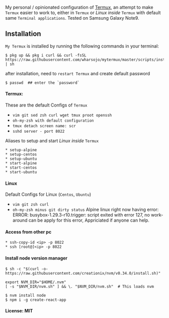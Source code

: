 My personal / opinionated configuration of [Termux](https://play.google.com/store/apps/details?id=com.termux), an attempt to make `Termux` easier to work to, either in `Termux` or *Linux inside* `Termux` with default same `Terminal applications`. Tested on Samsung Galaxy Note9.

## Installation
`My Termux` is installed by running the following commands in your terminal:

```
$ pkg up && pkg i curl && curl -fsSL https://raw.githubusercontent.com/wharsojo/mytermux/master/scripts/install.sh | sh
```
after installation, need to `restart Termux` and create default password
```
$ passwd  ## enter the `password`
```

#### Termux: 
These are the default Configs of `Termux`
* `vim git sed zsh curl wget tmux proot openssh`
* `oh-my-zsh with default configuration`
* `tmux detach screen name: scr`
* `sshd server - port 8022`

Aliases to setup and start *Linux inside* `Termux` 
```
* setup-alpine
* setup-centos
* setup-ubuntu
* start-alpine
* start-centos
* start-ubuntu
```

#### Linux
Default Configs for Linux (`Centos`, `Ubuntu`)
* `vim git zsh curl`
* `oh-my-zsh minus git dirty status`
Alpine linux right now having error: ERROR: busybox-1.29.3-r10.trigger: script exited with error 127, no work-around can be apply for this error, Appriciated if anyone can help.
#### Access from other pc
```
* ssh-copy-id <ip> -p 8022
* ssh [root@]<ip> -p 8022
```

#### Install node version manager
```
$ sh -c "$(curl -o- https://raw.githubusercontent.com/creationix/nvm/v0.34.0/install.sh)"

export NVM_DIR="$HOME/.nvm"
[ -s "$NVM_DIR/nvm.sh" ] && \. "$NVM_DIR/nvm.sh"  # This loads nvm

$ nvm install node
$ npm i -g create-react-app
```

#### License: MIT

